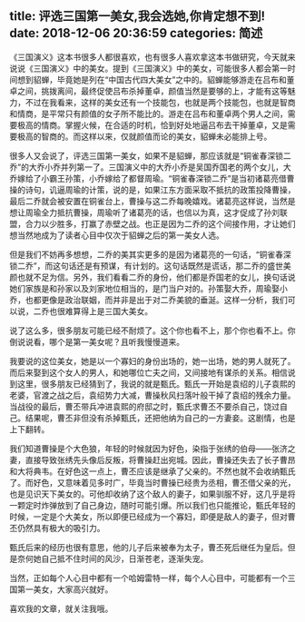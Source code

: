 title: 评选三国第一美女,我会选她,你肯定想不到!
date: 2018-12-06 20:36:59
categories: 简述
  --- 




《三国演义》这本书很多人都很喜欢，也有很多人喜欢拿这本书做研究，今天就来说说《三国演义》中的美女。提到《三国演义》中的美女，可能很多人都会第一时间想到貂蝉，毕竟她是列在“中国古代四大美女”之中的。貂蝉能够游走在吕布和董卓之间，挑拨离间，最终促使吕布杀掉董卓，颜值当然是要够的上，才能有这等魅力，不过在我看来，这样的美女还有一个技能包，也就是两个技能包，也就是智商和情商，是平常只有颜值的女子所不能比的。游走在吕布和董卓两个男人之间，需要极高的情商。掌握火候，在合适的时机，恰到好处地逼吕布去干掉董卓，又是需要极高的智商的。而这样以来，仅就颜值而论的美女，貂蝉未必能排上号。

很多人又会说了，评选三国第一美女，如果不是貂蝉，那应该就是“铜雀春深锁二乔”的大乔小乔并列第一了。三国演义中的大乔小乔是吴国乔国老的两个女儿，大乔嫁给了小霸王孙策，小乔嫁给了都督周瑜。“铜雀春深锁二乔”是当初诸葛亮借曹操的诗句，讥逼周瑜的计策，说的是，如果江东方面采取不抵抗的政策投降曹操，最后二乔就会被安置在铜雀台上，曹操与这二乔每晚嬉戏。诸葛亮这样说，当然是想让周瑜全力抵抗曹操，周瑜听了诸葛亮的话，也信以为真，这才促成了孙刘联盟，合力以少胜多，打赢了赤壁之战。也正是因为二乔的这个间接作用，才让她们想当然地成为了读者心目中仅次于貂蝉之后的第一美女人选。

但是我们不妨再多想想，二乔的美其实更多的是因为诸葛亮的一句话，“铜雀春深锁二乔”，而这句话还是有预谋，有计划的。这句话既然是谎话，那二乔的盛世美颜也就不足为信。另外，我们看看二乔的身份，他们都是乔国老的女儿，换句话说她们家族是和孙家以及刘家地位相当的，是门当户对的。孙策娶大乔，周瑜娶小乔，也都更像是政治联姻，而并非是出于对二乔美貌的垂涎。这样一分析，我们可以说，二乔也很难算得上是三国大美女。

说了这么多，很多朋友可能已经不耐烦了。这个你也看不上，那个你也看不上。你倒说说看，哪个是第一美女呢？且听我慢慢道来。

我要说的这位美女，她是以一个寡妇的身份出场的，她一出场，她的男人就死了。而后来娶到这个女人的男人，和她哪位亡夫之间，又间接地有谋杀的关系。相信说到这里，很多朋友已经猜到了，我说的就是甄氏。甄氏一开始是袁绍的儿子袁熙的老婆，官渡之战之后，袁绍势力大减，曹操秋风扫落叶般干掉了袁绍的残余力量。当战役的最后，曹丕带兵冲进袁熙的府邸之时，甄氏求曹丕不要杀自己，饶过自己。结果呢，曹丕非但没有杀掉甄氏，还把他纳为自己的一方妻妾。这剧情，也是上下翻转。

我们知道曹操是个大色狼，年轻的时候就因为好色，染指于张绣的伯母——张济之妻，直接导致张绣先头像后反叛，将曹操赶出宛城。因此，曹操还失去了长子曹昂和大将典韦。在好色这一点上，曹丕应该是继承了父亲的。不然也就不会收纳甄氏了。而好色，又意味着见多时广，毕竟当时曹操已经贵为丞相，曹丕借父亲的光，也是见识天下美女的。可他却收纳了这个敌人的妻子，如果驯服不好，这几乎是将一颗定时炸弹放到了自己身边，随时可能引爆。所以我们也只能推论，甄氏年轻的时候，一定是个大美女，所以即便已经成为一个寡妇，即便是敌人的妻子，但对曹丕仍然具有极大的吸引力。

甄氏后来的经历也很有意思，他的儿子后来被奉为太子，曹丕死后继任为皇后。但是奈何她自己抵不住时间的风沙，日渐苍老，逐渐失宠。

当然，正如每个人心目中都有一个哈姆雷特一样，每个人心目中，可能都有一个三国第一美女，大家高兴就好。

喜欢我的文章，就关注我哦。

